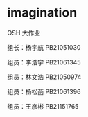 # imagination
OSH 大作业

组长：杨宇航 PB21051030

组员：李浩宇 PB21061345

组员：林文浩 PB21050974

组员：杨松菡 PB21061396

组员：王彦彬 PB21151765
